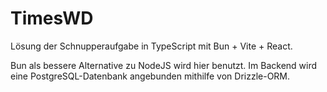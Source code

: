 # TimesWD

Lösung der Schnupperaufgabe in TypeScript mit Bun + Vite + React.

Bun als bessere Alternative zu NodeJS wird hier benutzt.
Im Backend wird eine PostgreSQL-Datenbank angebunden mithilfe von Drizzle-ORM.
